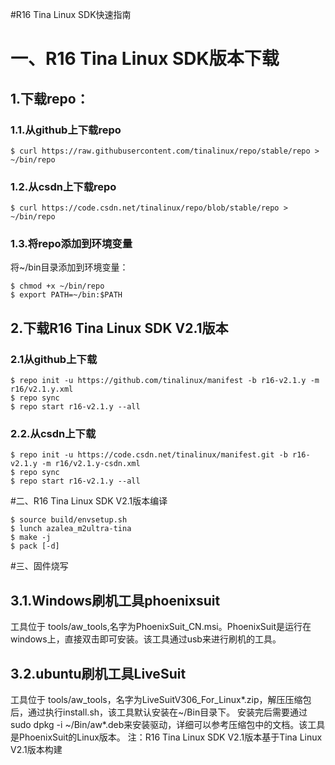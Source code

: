 #R16 Tina Linux SDK快速指南
# 一、R16 Tina Linux SDK版本下载
## 1.下载repo：
### 1.1.从github上下载repo
```
$ curl https://raw.githubusercontent.com/tinalinux/repo/stable/repo > ~/bin/repo
```
### 1.2.从csdn上下载repo
```
$ curl https://code.csdn.net/tinalinux/repo/blob/stable/repo > ~/bin/repo
```
### 1.3.将repo添加到环境变量
将~/bin目录添加到环境变量：
```
$ chmod +x ~/bin/repo
$ export PATH=~/bin:$PATH
```
## 2.下载R16 Tina Linux SDK V2.1版本
### 2.1从github上下载
```
$ repo init -u https://github.com/tinalinux/manifest -b r16-v2.1.y -m r16/v2.1.y.xml
$ repo sync
$ repo start r16-v2.1.y --all
```
### 2.2.从csdn上下载
```
$ repo init -u https://code.csdn.net/tinalinux/manifest.git -b r16-v2.1.y -m r16/v2.1.y-csdn.xml
$ repo sync
$ repo start r16-v2.1.y --all
```
#二、R16 Tina Linux SDK V2.1版本编译
```
$ source build/envsetup.sh
$ lunch azalea_m2ultra-tina
$ make -j
$ pack [-d]
```
#三、固件烧写
## 3.1.Windows刷机工具phoenixsuit
工具位于 tools/aw_tools,名字为PhoenixSuit_CN.msi。PhoenixSuit是运行在windows上，直接双击即可安装。该工具通过usb来进行刷机的工具。
## 3.2.ubuntu刷机工具LiveSuit
工具位于 tools/aw_tools，名字为LiveSuitV306_For_Linux*.zip，解压压缩包后，通过执行install.sh，该工具默认安装在~/Bin目录下。
安装完后需要通过sudo dpkg -i ~/Bin/aw*.deb来安装驱动，详细可以参考压缩包中的文档。该工具是PhoenixSuit的Linux版本。
注：R16 Tina Linux SDK V2.1版本基于Tina Linux V2.1版本构建
